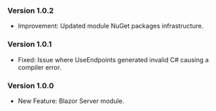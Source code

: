 ### Version 1.0.2

- Improvement: Updated module NuGet packages infrastructure.

### Version 1.0.1

- Fixed: Issue where UseEndpoints generated invalid C# causing a compiler error.

### Version 1.0.0

- New Feature: Blazor Server module.
